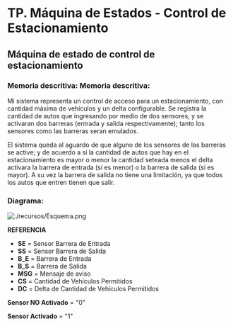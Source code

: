 # TP. Máquina de Estados - Control de Estacionamiento

## Máquina de estado de control de estacionamiento

### Memoria descritiva: Memoria descritiva:

Mi sistema representa un control de acceso para un estacionamiento, con cantidad máxima de vehículos y un delta configurable. Se registra la cantidad de autos que ingresando por medio de dos sensores, y se activaran dos barreras (entrada y salida respectivamente); tanto los sensores como las barreras seran emulados.

El sistema queda al aguardo de que alguno de los sensores de las barreras se active; y de acuerdo a si la cantidad de autos que hay en el estacionamiento es mayor o menor la cantidad seteada menos el delta activara la barrera de entrada (si es menor) o la barrera de salida (si es mayor). A su vez la barrera de salida no tiene una limitación, ya que todos los autos que entren tienen que salir.

### Diagrama:

![./recursos/Esquema.png](https://github.com/fnfortunati/Trabajo_Practico/blob/master/recursos/Esquema.PNG)

**REFERENCIA**

- **SE** = Sensor Barrera de Entrada
- **SS** = Sensor Barrera de Salida
- **B_E** = Barrera de Entrada
- **B_S** = Barrera de Salida
- **MSG** = Mensaje de aviso
- **CS** = Cantidad de Vehículos Permitidos
- **DC** = Delta de Cantidad de Vehículos Permitidos

**Sensor NO Activado** = "0"

**Sensor Activado** = "1"